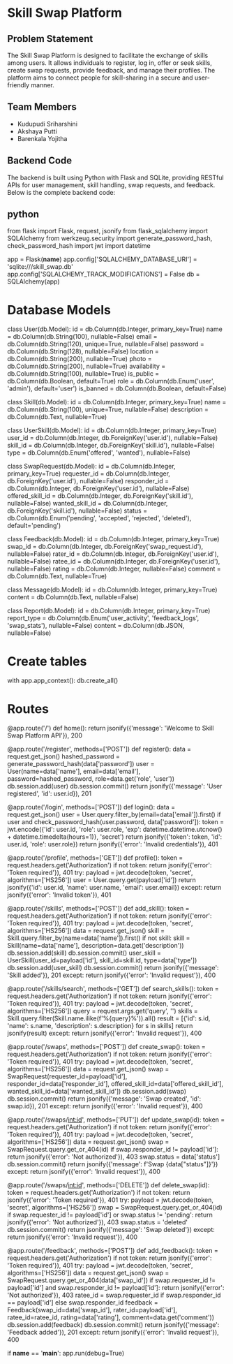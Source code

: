 # Skill Swap Platform

## Problem Statement
The Skill Swap Platform is designed to facilitate the exchange of skills among users. It allows individuals to register, log in, offer or seek skills, create swap requests, provide feedback, and manage their profiles. The platform aims to connect people for skill-sharing in a secure and user-friendly manner.

## Team Members
- Kudupudi Sriharshini
- Akshaya Putti
- Barenkala Yojitha

## Backend Code
The backend is built using Python with Flask and SQLite, providing RESTful APIs for user management, skill handling, swap requests, and feedback. Below is the complete backend code:

## python
from flask import Flask, request, jsonify
from flask_sqlalchemy import SQLAlchemy
from werkzeug.security import generate_password_hash, check_password_hash
import jwt
import datetime

app = Flask(__name__)
app.config['SQLALCHEMY_DATABASE_URI'] = 'sqlite:///skill_swap.db'
app.config['SQLALCHEMY_TRACK_MODIFICATIONS'] = False
db = SQLAlchemy(app)

# Database Models
class User(db.Model):
    id = db.Column(db.Integer, primary_key=True)
    name = db.Column(db.String(100), nullable=False)
    email = db.Column(db.String(120), unique=True, nullable=False)
    password = db.Column(db.String(128), nullable=False)
    location = db.Column(db.String(200), nullable=True)
    photo = db.Column(db.String(200), nullable=True)
    availability = db.Column(db.String(100), nullable=True)
    is_public = db.Column(db.Boolean, default=True)
    role = db.Column(db.Enum('user', 'admin'), default='user')
    is_banned = db.Column(db.Boolean, default=False)

class Skill(db.Model):
    id = db.Column(db.Integer, primary_key=True)
    name = db.Column(db.String(100), unique=True, nullable=False)
    description = db.Column(db.Text, nullable=True)

class UserSkill(db.Model):
    id = db.Column(db.Integer, primary_key=True)
    user_id = db.Column(db.Integer, db.ForeignKey('user.id'), nullable=False)
    skill_id = db.Column(db.Integer, db.ForeignKey('skill.id'), nullable=False)
    type = db.Column(db.Enum('offered', 'wanted'), nullable=False)

class SwapRequest(db.Model):
    id = db.Column(db.Integer, primary_key=True)
    requester_id = db.Column(db.Integer, db.ForeignKey('user.id'), nullable=False)
    responder_id = db.Column(db.Integer, db.ForeignKey('user.id'), nullable=False)
    offered_skill_id = db.Column(db.Integer, db.ForeignKey('skill.id'), nullable=False)
    wanted_skill_id = db.Column(db.Integer, db.ForeignKey('skill.id'), nullable=False)
    status = db.Column(db.Enum('pending', 'accepted', 'rejected', 'deleted'), default='pending')

class Feedback(db.Model):
    id = db.Column(db.Integer, primary_key=True)
    swap_id = db.Column(db.Integer, db.ForeignKey('swap_request.id'), nullable=False)
    rater_id = db.Column(db.Integer, db.ForeignKey('user.id'), nullable=False)
    ratee_id = db.Column(db.Integer, db.ForeignKey('user.id'), nullable=False)
    rating = db.Column(db.Integer, nullable=False)
    comment = db.Column(db.Text, nullable=True)

class Message(db.Model):
    id = db.Column(db.Integer, primary_key=True)
    content = db.Column(db.Text, nullable=False)

class Report(db.Model):
    id = db.Column(db.Integer, primary_key=True)
    report_type = db.Column(db.Enum('user_activity', 'feedback_logs', 'swap_stats'), nullable=False)
    content = db.Column(db.JSON, nullable=False)

# Create tables
with app.app_context():
    db.create_all()

# Routes
@app.route('/')
def home():
    return jsonify({'message': 'Welcome to Skill Swap Platform API'}), 200

@app.route('/register', methods=['POST'])
def register():
    data = request.get_json()
    hashed_password = generate_password_hash(data['password'])
    user = User(name=data['name'], email=data['email'], password=hashed_password, role=data.get('role', 'user'))
    db.session.add(user)
    db.session.commit()
    return jsonify({'message': 'User registered', 'id': user.id}), 201

@app.route('/login', methods=['POST'])
def login():
    data = request.get_json()
    user = User.query.filter_by(email=data['email']).first()
    if user and check_password_hash(user.password, data['password']):
        token = jwt.encode({'id': user.id, 'role': user.role, 'exp': datetime.datetime.utcnow() + datetime.timedelta(hours=1)}, 'secret')
        return jsonify({'token': token, 'id': user.id, 'role': user.role})
    return jsonify({'error': 'Invalid credentials'}), 401

@app.route('/profile', methods=['GET'])
def profile():
    token = request.headers.get('Authorization')
    if not token:
        return jsonify({'error': 'Token required'}), 401
    try:
        payload = jwt.decode(token, 'secret', algorithms=['HS256'])
        user = User.query.get(payload['id'])
        return jsonify({'id': user.id, 'name': user.name, 'email': user.email})
    except:
        return jsonify({'error': 'Invalid token'}), 401

@app.route('/skills', methods=['POST'])
def add_skill():
    token = request.headers.get('Authorization')
    if not token:
        return jsonify({'error': 'Token required'}), 401
    try:
        payload = jwt.decode(token, 'secret', algorithms=['HS256'])
        data = request.get_json()
        skill = Skill.query.filter_by(name=data['name']).first()
        if not skill:
            skill = Skill(name=data['name'], description=data.get('description'))
            db.session.add(skill)
            db.session.commit()
        user_skill = UserSkill(user_id=payload['id'], skill_id=skill.id, type=data['type'])
        db.session.add(user_skill)
        db.session.commit()
        return jsonify({'message': 'Skill added'}), 201
    except:
        return jsonify({'error': 'Invalid request'}), 400

@app.route('/skills/search', methods=['GET'])
def search_skills():
    token = request.headers.get('Authorization')
    if not token:
        return jsonify({'error': 'Token required'}), 401
    try:
        payload = jwt.decode(token, 'secret', algorithms=['HS256'])
        query = request.args.get('query', '')
        skills = Skill.query.filter(Skill.name.ilike(f'%{query}%')).all()
        result = [{'id': s.id, 'name': s.name, 'description': s.description} for s in skills]
        return jsonify(result)
    except:
        return jsonify({'error': 'Invalid request'}), 400

@app.route('/swaps', methods=['POST'])
def create_swap():
    token = request.headers.get('Authorization')
    if not token:
        return jsonify({'error': 'Token required'}), 401
    try:
        payload = jwt.decode(token, 'secret', algorithms=['HS256'])
        data = request.get_json()
        swap = SwapRequest(requester_id=payload['id'], responder_id=data['responder_id'],
                          offered_skill_id=data['offered_skill_id'], wanted_skill_id=data['wanted_skill_id'])
        db.session.add(swap)
        db.session.commit()
        return jsonify({'message': 'Swap created', 'id': swap.id}), 201
    except:
        return jsonify({'error': 'Invalid request'}), 400

@app.route('/swaps/<int:id>', methods=['PUT'])
def update_swap(id):
    token = request.headers.get('Authorization')
    if not token:
        return jsonify({'error': 'Token required'}), 401
    try:
        payload = jwt.decode(token, 'secret', algorithms=['HS256'])
        data = request.get_json()
        swap = SwapRequest.query.get_or_404(id)
        if swap.responder_id != payload['id']:
            return jsonify({'error': 'Not authorized'}), 403
        swap.status = data['status']
        db.session.commit()
        return jsonify({'message': f'Swap {data["status"]}'})
    except:
        return jsonify({'error': 'Invalid request'}), 400

@app.route('/swaps/<int:id>', methods=['DELETE'])
def delete_swap(id):
    token = request.headers.get('Authorization')
    if not token:
        return jsonify({'error': 'Token required'}), 401
    try:
        payload = jwt.decode(token, 'secret', algorithms=['HS256'])
        swap = SwapRequest.query.get_or_404(id)
        if swap.requester_id != payload['id'] or swap.status != 'pending':
            return jsonify({'error': 'Not authorized'}), 403
        swap.status = 'deleted'
        db.session.commit()
        return jsonify({'message': 'Swap deleted'})
    except:
        return jsonify({'error': 'Invalid request'}), 400

@app.route('/feedback', methods=['POST'])
def add_feedback():
    token = request.headers.get('Authorization')
    if not token:
        return jsonify({'error': 'Token required'}), 401
    try:
        payload = jwt.decode(token, 'secret', algorithms=['HS256'])
        data = request.get_json()
        swap = SwapRequest.query.get_or_404(data['swap_id'])
        if swap.requester_id != payload['id'] and swap.responder_id != payload['id']:
            return jsonify({'error': 'Not authorized'}), 403
        ratee_id = swap.requester_id if swap.responder_id == payload['id'] else swap.responder_id
        feedback = Feedback(swap_id=data['swap_id'], rater_id=payload['id'], ratee_id=ratee_id,
                           rating=data['rating'], comment=data.get('comment'))
        db.session.add(feedback)
        db.session.commit()
        return jsonify({'message': 'Feedback added'}), 201
    except:
        return jsonify({'error': 'Invalid request'}), 400

if __name__ == '__main__':
    app.run(debug=True)
